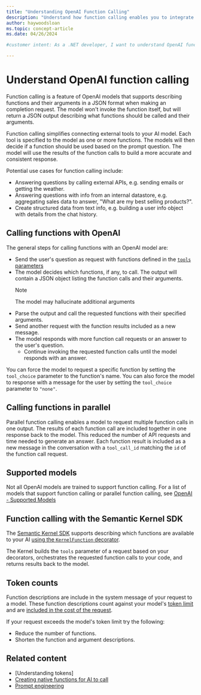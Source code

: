 ```yaml
---
title: "Understanding OpenAI Function Calling"
description: "Understand how function calling enables you to integrate external tools with your OpenAI application."
author: haywoodsloan
ms.topic: concept-article 
ms.date: 04/26/2024

#customer intent: As a .NET developer, I want to understand OpenAI function calling so that I can integrate external tools with AI completions in my .NET project.

---
```


# Understand OpenAI function calling

Function calling is a feature of OpenAI models that supports describing functions and their arguments in a JSON format when making an completion request. The model won't invoke the function itself, but will return a JSON output describing what functions should be called and their arguments.

Function calling simplifies connecting external tools to your AI model. Each tool is specified to the model as one or more functions. The models will then decide if a function should be used based on the prompt question. The model will use the results of the function calls to build a more accurate and consistent response.

Potential use cases for function calling include:

* Answering questions by calling external APIs, e.g. sending emails or getting the weather.
* Answering questions with info from an internal datastore, e.g. aggregating sales data to answer, "What are my best selling products?".
* Create structured data from text info, e.g. building a user info object with details from the chat history.

## Calling functions with OpenAI

The general steps for calling functions with an OpenAI model are:

* Send the user's question as request with functions defined in the [`tools` parameters](https://platform.openai.com/docs/api-reference/chat/create#chat-create-tools)
* The model decides which functions, if any, to call. The output will contain a JSON object listing the function calls and their arguments.
    > [!NOTE]
    > The model may hallucinate additional arguments
* Parse the output and call the requested functions with their specified arguments.
* Send another request with the function results included as a new message.
* The model responds with more function call requests or an answer to the user's question.
  * Continue invoking the requested function calls until the model responds with an answer.

You can force the model to request a specific function by setting the `tool_choice` parameter to the function's name. You can also force the model to response with a message for the user by setting the `tool_choice` parameter to `"none"`.

## Calling functions in parallel

Parallel function calling enables a model to request multiple function calls in one output. The results of each function call are included together in one response back to the model. This reduced the number of API requests and time needed to generate an answer. Each function result is included as a new message in the conversation with a `tool_call_id` matching the `id` of the function call request.

## Supported models

Not all OpenAI models are trained to support function calling. For a list of models that support function calling or parallel function calling, see [OpenAI - Supported Models](https://platform.openai.com/docs/guides/function-calling/supported-models)

## Function calling with the Semantic Kernel SDK

The [Semantic Kernel SDK](/semantic-kernel/overview/) supports describing which functions are available to your AI [using the `KernelFunction` decorator](/semantic-kernel/agents/plugins/using-the-kernelfunction-decorator?tabs=Csharp#use-the-kernelfunction-decorator-to-define-a-native-function).

The Kernel builds the `tools` parameter of a request based on your decorators, orchestrates the requested function calls to your code, and returns results back to the model.

## Token counts

Function descriptions are include in the system message of your request to a model. These function descriptions count against your model's [token limit](/azure/ai-services/openai/quotas-limits) and are [included in the cost of the request](https://azure.microsoft.com/pricing/details/cognitive-services/openai-service/). 

If your request exceeds the model's token limit try the following:

* Reduce the number of functions.
* Shorten the function and argument descriptions.

## Related content

* [Understanding tokens]<!--(understanding-tokens.md)-->
* [Creating native functions for AI to call](/semantic-kernel/agents/plugins/using-the-kernelfunction-decorator?tabs=Csharp)
* [Prompt engineering](prompt-engineering-dotnet.md)
